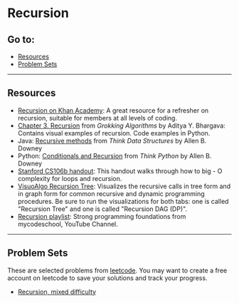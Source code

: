 # Recursion

## Go to:
 * [Resources](#resources)
 * [Problem Sets](#problem-sets)

___

## Resources 
* [Recursion on Khan Academy](https://www.khanacademy.org/computing/computer-science/algorithms/recursive-algorithms/a/recursion): A great resource for a refresher on recursion, suitable for members at all levels of coding.
* [Chapter 3. Recursion](https://livebook.manning.com/book/grokking-algorithms/chapter-3/37) from _Grokking Algorithms_ by Aditya Y. Bhargava: Contains visual examples of recursion. Code examples in Python. 
* Java: [Recursive methods](http://greenteapress.com/thinkjava6/html/thinkjava6006.html#sec64) from _Think Data Structures_ by Allen B. Downey
* Python: [Conditionals and Recursion](https://greenteapress.com/thinkpython/html/thinkpython006.html#toc59) from _Think Python_ by Allen B. Downey
* [Stanford CS106b handout](https://web.stanford.edu/class/archive/cs/cs106b/cs106b.1176/handouts/midterm/5-BigO.pdf): This handout walks through how to big - O complexity for loops and recursion.
* [VisuoAlgo Recursion Tree](https://visualgo.net/en/recursion?slide=1): Visualizes the recursive calls in tree form and in graph form for common recursive and dynamic programming procedures. Be sure to run the visualizations for both tabs: one is called "Recursion Tree" and one is called "Recursion DAG (DP)".
* [Recursion playlist](https://www.youtube.com/playlist?list=PL2_aWCzGMAwLz3g66WrxFGSXvSsvyfzCO): Strong programming foundations from mycodeschool, YouTube Channel.
___

## Problem Sets
These are selected problems from [leetcode](https://leetcode.com). You may want to create a free account on leetcode to save your solutions and track your progress. 
 * [Recursion, mixed difficulty](https://leetcode.com/tag/recursion/)

